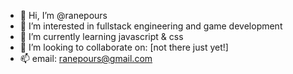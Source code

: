 - 👋 Hi, I’m @ranepours
- 👀 I’m interested in fullstack engineering and game development
- 🌱 I’m currently learning javascript & css
- 💞️ I’m looking to collaborate on: [not there just yet!]
- 📫 email: ranepours@gmail.com

<!---
ranepours/ranepours is a ✨ special ✨ repository because its `README.md` (this file) appears on your GitHub profile.
You can click the Preview link to take a look at your changes.
--->
